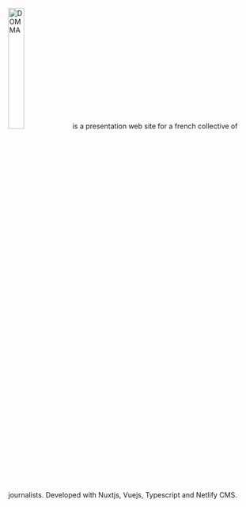 <p>
  <img src="https://user-images.githubusercontent.com/48241779/118368189-0ea5ac00-b5a2-11eb-8cb7-e31436840567.png" alt="DOMMA" width="25%">
	 is a presentation web site for a french collective of journalists.
	Developed with Nuxtjs, Vuejs, Typescript and Netlify CMS.
</p>
